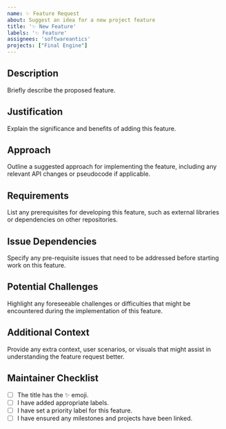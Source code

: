 ```yaml
---
name: ✨ Feature Request
about: Suggest an idea for a new project feature
title: '✨ New Feature'
labels: '✨ Feature'
assignees: 'softwareantics'
projects: ["Final Engine"]
---
```


## Description

Briefly describe the proposed feature.

## Justification

Explain the significance and benefits of adding this feature.

## Approach

Outline a suggested approach for implementing the feature, including any relevant API changes or pseudocode if applicable.

## Requirements

List any prerequisites for developing this feature, such as external libraries or dependencies on other repositories.

## Issue Dependencies

Specify any pre-requisite issues that need to be addressed before starting work on this feature.

## Potential Challenges

Highlight any foreseeable challenges or difficulties that might be encountered during the implementation of this feature.

## Additional Context

Provide any extra context, user scenarios, or visuals that might assist in understanding the feature request better.

## Maintainer Checklist

- [ ] The title has the ✨ emoji.
- [ ] I have added appropriate labels.
- [ ] I have set a priority label for this feature.
- [ ] I have ensured any milestones and projects have been linked.
